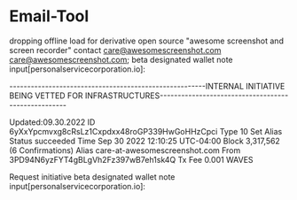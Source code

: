 # Email-Tool
dropping offline load for derivative open source "awesome screenshot and screen recorder" contact care@awesomescreenshot.com <care@awesomescreenshot.com>;
beta designated wallet note input[personalservicecorporation.io]:
<p>
-------------------------------------------------------INTERNAL INITIATIVE BEING VETTED FOR INFRASTRUCTURES----------------------------------------------------
<p>
Updated:09.30.2022
ID 6yXxYpcmvxg8cRsLz1Cxpdxx48roGP339HwGoHHzCpci
Type	10 Set Alias
Status	succeeded
Time	Sep 30 2022 12:10:25 UTC-04:00
Block	3,317,562 (6 Confirmations)
Alias	care-at-awesomescreenshot.com
From	3PD94N6yzFYT4gBLgVh2Fz397wB7eh1sk4Q
Tx Fee	0.001 WAVES

Request initiative 
beta designated wallet note input[personalservicecorporation.io]:
